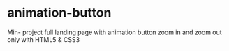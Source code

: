 # animation-button
Min- project full landing page with animation button zoom in and zoom out only with HTML5 & CSS3
